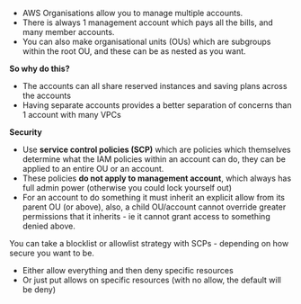 - AWS Organisations allow you to manage multiple accounts.
- There is always 1 management account which pays all the bills, and many member accounts.
- You can also make organisational units (OUs) which are subgroups within the root OU, and these can be as nested as you want.

**So why do this?**
- The accounts can all share reserved instances and saving plans across the accounts
- Having separate accounts provides a better separation of concerns than 1 account with many VPCs

**Security**
- Use **service control policies (SCP)** which are policies which themselves determine what the IAM policies within an account can do, they can be applied to an entire OU or an account.
- These policies **do not apply to management account**, which always has full admin power (otherwise you could lock yourself out)
- For an account to do something it must inherit an explicit allow from its parent OU (or above), also, a child OU/account cannot override greater permissions that it inherits - ie it cannot grant access to something denied above.


You can take a blocklist or allowlist strategy with SCPs - depending on how secure you want to be.
- Either allow everything and then deny specific resources
- Or just put allows on specific resources (with no allow, the default will be deny)